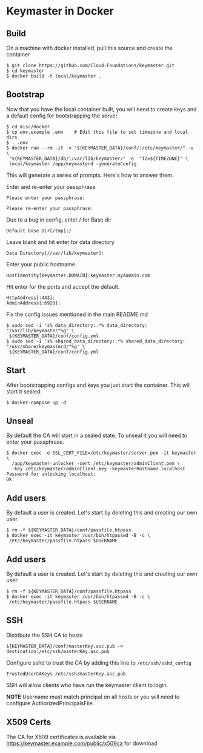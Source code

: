 # Keymaster in Docker

## Build

On a machine with docker installed, pull this source and create the container

```
$ git clone https://github.com/Cloud-Foundations/keymaster.git
$ cd keymaster
$ docker build -t local/keymaster .
```

## Bootstrap

Now that you have the local container built, you will need to create keys and a
default config for bootstrapping the server.

```
$ cd misc/docker
$ cp env.example .env    # Edit this file to set timezone and local dirs
$ . .env
$ docker run --rm -it -v "${KEYMASTER_DATA}/conf/:/etc/keymaster/" -v \
 "${KEYMASTER_DATA}/db/:/var/lib/keymaster/" -e  "TZ=${TIMEZONE}" \
 local/keymaster /app/keymasterd -generateConfig
```

This will generate a series of prompts. Here's how to answer them.


Enter and re-enter your passphrase

```
Please enter your passphrase:

Please re-enter your passphrase:
```

Due to a bug in config, enter / for Base dir

```
Default base Dir[/tmp]:/
```

Leave blank and hit enter for data directory

```
Data Directory[//var/lib/keymaster]:
```

Enter your public hostname

```
HostIdentity[keymaster.DOMAIN]:keymaster.mydomain.com
```

Hit enter for the ports and accept the default.

```
HttpAddress[:443]:
AdminAddress[:6920]:
```

Fix the config issues mentioned in the main README.md

```
$ sudo sed -i 's% data_directory:.*% data_directory: "/var/lib/keymaster"%g' \
 ${KEYMASTER_DATA}/conf/config.yml
$ sudo sed -i 's% shared_data_directory:.*% shared_data_directory: "/usr/share/keymasterd/"%g' \
 ${KEYMASTER_DATA}/conf/config.yml
```

## Start

After bootstrapping configs and keys you just start the container. This will
start it sealed.

```
$ docker-compose up -d
```

## Unseal

By default the CA will start in a sealed state. To unseal it you will need to
enter your passphrase.

```
$ docker exec -e SSL_CERT_FILE=/etc/keymaster/server.pem -it keymaster \
  /app/keymaster-unlocker -cert /etc/keymaster/adminClient.pem \
  -key /etc/keymaster/adminClient.key -keymasterHostname localhost
Password for unlocking localhost: 
OK
```

## Add users

By default a user is created. Let's start by deleting this and creating our own
user.

```
$ rm -f ${KEYMASTER_DATA}/conf/passfile.htpass
$ docker exec -it keymaster /usr/bin/htpasswd -B -c \
 /etc/keymaster/passfile.htpass $USERNAME
```

## Add users

By default a user is created. Let's start by deleting this and creating our own
user.

```
$ rm -f ${KEYMASTER_DATA}/conf/passfile.htpass
$ docker exec -it keymaster /usr/bin/htpasswd -B -c \
 /etc/keymaster/passfile.htpass $USERNAME
```

## SSH

Distribute the SSH CA to hosts

```
${KEYMASTER_DATA}/conf/masterKey.asc.pub -> destination:/etc/ssh/masterKey.asc.pub
```
Configure sshd to trust the CA by adding this line to ```/etc/ssh/sshd_config```

```
TrustedUserCAKeys /etc/ssh/masterKey.asc.pub
```

SSH will allow clients who have run the keymaster client to login.

**NOTE** Username must match principal on all hosts or you will need to
configure AuthorizedPrincipalsFile.

## X509 Certs

The CA for X509 certificates is available via
https://keymaster.example.com/public/x509ca for download
